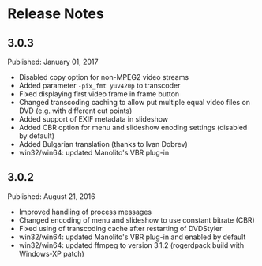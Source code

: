 # Release Notes

## 3.0.3

Published: January 01, 2017

* Disabled copy option for non-MPEG2 video streams
* Added parameter `-pix_fmt yuv420p` to transcoder
* Fixed displaying first video frame in frame button
* Changed transcoding caching to allow put multiple equal video files on DVD (e.g. with different cut points)
* Added support of EXIF metadata in slideshow
* Added CBR option for menu and slideshow enoding settings (disabled by default)
* Added Bulgarian translation (thanks to Ivan Dobrev)
* win32/win64: updated Manolito's VBR plug-in

## 3.0.2

Published: August 21, 2016

* Improved handling of process messages
* Changed encoding of menu and slideshow to use constant bitrate (CBR)
* Fixed using of transcoding cache after restarting of DVDStyler
* win32/win64: updated Manolito's VBR plug-in and enabled by default
* win32/win64: updated ffmpeg to version 3.1.2 (rogerdpack build with Windows-XP patch)
